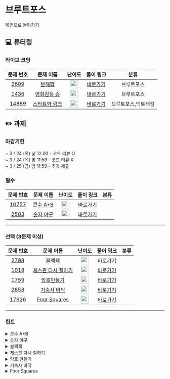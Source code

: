 # 브루트포스 

[메인으로 돌아가기](https://github.com/Altu-Bitu-2/Notice)

## 💻 튜터링

### 라이브 코딩

|문제 번호|문제 이름|난이도|풀이 링크|분류|
| :-----: | :-----: | :-----: | :-----: | :-----: |
|<a href="https://www.acmicpc.net/problem/2231" target="_blank">2609</a>|<a href="https://www.acmicpc.net/problem/2231" target="_blank">분해합</a>|<img height="25px" width="25px" src="https://static.solved.ac/tier_small/4.svg"/>|[바로가기](https://github.com/Altu-Bitu-2/Notice/blob/main/03%EC%9B%94%2018%EC%9D%BC%20-%20%EB%B8%8C%EB%A3%A8%ED%8A%B8%ED%8F%AC%EC%8A%A4/%EB%9D%BC%EC%9D%B4%EB%B8%8C%EC%BD%94%EB%94%A9/2231.cpp)| 브루트포스|
|<a href="https://www.acmicpc.net/problem/1436" target="_blank">1436</a>|<a href="https://www.acmicpc.net/problem/1436" target="_blank">영화감독 숌</a>|<img height="25px" width="25px" src="https://static.solved.ac/tier_small/8.svg"/>|[바로가기](https://github.com/Altu-Bitu-2/Notice/blob/main/03%EC%9B%94%2018%EC%9D%BC%20-%20%EB%B8%8C%EB%A3%A8%ED%8A%B8%ED%8F%AC%EC%8A%A4/%EB%9D%BC%EC%9D%B4%EB%B8%8C%EC%BD%94%EB%94%A9/1436.cpp)|브루트포스|
|<a href="https://www.acmicpc.net/problem/14889" target="_blank">14889</a>|<a href="https://www.acmicpc.net/problem/14889" target="_blank">스타트와 링크</a>|<img height="25px" width="25px" src="https://static.solved.ac/tier_small/9.svg"/>|[바로가기](https://github.com/Altu-Bitu-2/Notice/blob/main/03%EC%9B%94%2018%EC%9D%BC%20-%20%EB%B8%8C%EB%A3%A8%ED%8A%B8%ED%8F%AC%EC%8A%A4/%EB%9D%BC%EC%9D%B4%EB%B8%8C%EC%BD%94%EB%94%A9/14889.cpp)|브루트포스,백트래킹|

## ✏️ 과제
### 마감기한
~ 3 / 24 (목) 낮 12:00 - 코드 리뷰 O </br>
~ 3 / 24 (목) 밤 11:59 - 코드 리뷰 X </br>
~ 3 / 25 (금) 밤 11:59 - 추가 제출 </br>

### 필수

|문제 번호|문제 이름|난이도|풀이 링크|분류|
| :-----: | :-----: | :-----: | :-----: | :-----: |
|<a href="https://www.acmicpc.net/problem/10757" target="_blank">10757</a>|<a href="https://www.acmicpc.net/problem/10757" target="_blank">큰수 A+B</a>|<img height="25px" width="25px" src="https://static.solved.ac/tier_small/1.svg"/>|[바로가기]()||
|<a href="https://www.acmicpc.net/problem/2503" target="_blank">2503</a>|<a href="https://www.acmicpc.net/problem/2503" target="_blank">숫자 야구</a>|<img height="25px" width="25px" src="https://static.solved.ac/tier_small/7.svg"/>|[바로가기]()||

---

### 선택 (3문제 이상)

|문제 번호|문제 이름|난이도|풀이 링크|분류|
| :-----: | :-----: | :-----: | :-----: | :-----: |
|<a href="https://www.acmicpc.net/problem/2798" target="_blank">2798</a>|<a href="https://www.acmicpc.net/problem/2798" target="_blank">블랙잭</a>|<img height="25px" width="25px" src="https://static.solved.ac/tier_small/4.svg"/>|[바로가기]()||
|<a href="https://www.acmicpc.net/problem/1018" target="_blank">1018</a>|<a href="https://www.acmicpc.net/problem/1018" target="_blank">체스판 다시 칠하기</a>|<img height="25px" width="25px" src="https://static.solved.ac/tier_small/6.svg"/>|[바로가기]()||
|<a href="https://www.acmicpc.net/problem/1759" target="_blank">1759</a>|<a href="https://www.acmicpc.net/problem/1759" target="_blank">암호만들기</a>|<img height="25px" width="25px" src="https://static.solved.ac/tier_small/11.svg"/>|[바로가기]()||
|<a href="https://www.acmicpc.net/problem/2858" target="_blank">2858</a>|<a href="https://www.acmicpc.net/problem/2858" target="_blank">기숙사 바닥</a>|<img height="25px" width="25px" src="https://static.solved.ac/tier_small/4.svg"/>|[바로가기]()||
|<a href="https://www.acmicpc.net/problem/17626" target="_blank">17626</a>|<a href="https://www.acmicpc.net/problem/17626" target="_blank">Four Squares</a>|<img height="25px" width="25px" src="https://static.solved.ac/tier_small/7.svg"/>|[바로가기]()||


---

### 힌트



<details>
<summary>큰수 A+B</summary>
<div markdown="1">
&nbsp;&nbsp;&nbsp;&nbsp;

</div>
</details>

<details>
<summary>숫자 야구</summary>
<div markdown="1">
&nbsp;&nbsp;&nbsp;&nbsp;

</div>
</details>

<details>
<summary>블랙잭</summary>
<div markdown="1">
&nbsp;&nbsp;&nbsp;&nbsp;

</div>
</details>

<details>
<summary>체스판 다시 칠하기</summary>
<div markdown="1">
&nbsp;&nbsp;&nbsp;&nbsp;

</div>
</details>

<details>
<summary>암호 만들기</summary>
<div markdown="1">
&nbsp;&nbsp;&nbsp;&nbsp;

</div>
</details>

<details>
<summary>기숙사 바닥</summary>
<div markdown="1">
&nbsp;&nbsp;&nbsp;&nbsp;

</div>
</details>

<details>
<summary>Four Squares</summary>
<div markdown="1">
&nbsp;&nbsp;&nbsp;&nbsp;

</div>
</details>

